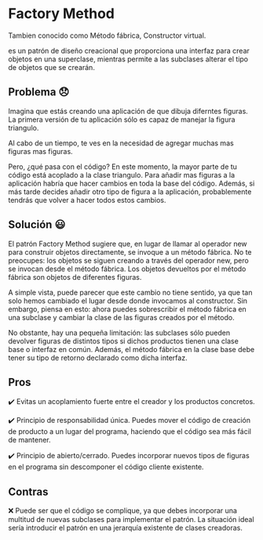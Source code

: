 # Factory Method

Tambien conocido como Método fábrica, Constructor virtual.

es un patrón de diseño creacional que proporciona una interfaz para crear objetos en una superclase, mientras permite a las subclases alterar el tipo de objetos que se crearán.

## Problema :disappointed:

Imagina que estás creando una aplicación de que dibuja diferntes figuras. La primera versión de tu aplicación sólo es capaz de manejar la figura triangulo.

Al cabo de un tiempo, te ves en la necesidad de agregar muchas mas figuras mas figuras. 

Pero, ¿qué pasa con el código? En este momento, la mayor parte de tu código está acoplado a la clase triangulo. 
Para añadir mas figuras a la aplicación habría que hacer cambios en toda la base del código. Además, si más tarde decides añadir otro tipo de figura a 
la aplicación, probablemente tendrás que volver a hacer todos estos cambios.

## Solución :smiley:

El patrón Factory Method sugiere que, en lugar de llamar al operador new para construir objetos directamente, se invoque a un método fábrica. 
No te preocupes: los objetos se siguen creando a través del operador new, pero se invocan desde el método fábrica. Los objetos devueltos por el método fábrica
son objetos de diferentes figuras.

A simple vista, puede parecer que este cambio no tiene sentido, ya que tan solo hemos cambiado el lugar desde donde invocamos al constructor. Sin embargo, 
piensa en esto: ahora puedes sobrescribir el método fábrica en una subclase y cambiar la clase de las figuras creados por el método.

No obstante, hay una pequeña limitación: las subclases sólo pueden devolver figuras de distintos tipos si dichos productos tienen una clase base o interfaz en común. 
Además, el método fábrica en la clase base debe tener su tipo de retorno declarado como dicha interfaz.


## Pros
  
 :heavy_check_mark: Evitas un acoplamiento fuerte entre el creador y los productos concretos.
 
 :heavy_check_mark: Principio de responsabilidad única. Puedes mover el código de creación de producto a un lugar del programa, haciendo que el código sea más fácil de mantener.
 
 :heavy_check_mark: Principio de abierto/cerrado. Puedes incorporar nuevos tipos de figuras en el programa sin descomponer el código cliente existente.
 
 ## Contras
 
 :x: Puede ser que el código se complique, ya que debes incorporar una multitud de nuevas subclases para implementar el patrón. La situación ideal sería introducir el
 patrón en una jerarquía existente de clases creadoras.
 
 
